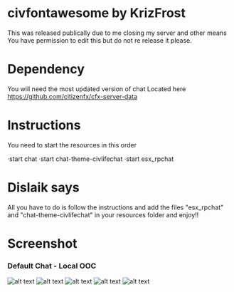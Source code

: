# civfontawesome by KrizFrost
This was released publically due to me closing my server and other means You have permission to edit this but do not re release it please.
# Dependency
You will need the most updated version of chat Located here https://github.com/citizenfx/cfx-server-data
# Instructions
You need to start the resources in this order

·start chat
·start chat-theme-civlifechat
·start esx_rpchat
# Dislaik says
All you have to do is follow the instructions and add the files "esx_rpchat" and "chat-theme-civlifechat" in your resources folder and enjoy!!

# Screenshot
### Default Chat - Local OOC
![alt text](https://i.imgur.com/wKuSDv4.png)
![alt text](https://i.imgur.com/DGljaF5.png)
![alt text](https://i.imgur.com/mod5hyQ.png)
![alt text](https://i.imgur.com/ZqznDEo.png)
![alt text](https://i.imgur.com/p8pTplI.png)
